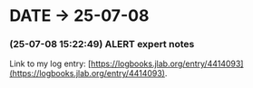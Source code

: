 # DATE → 25-07-08

### (25-07-08 15:22:49) ALERT expert notes 
Link to my log entry: [https://logbooks.jlab.org/entry/4414093](https://logbooks.jlab.org/entry/4414093). 


